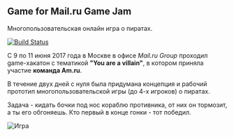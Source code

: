 ## Game for Mail.ru Game Jam

Многопользовательская онлайн игра о пиратах.

[![Build Status](https://travis-ci.org/smithyOfGames/gamejam.svg?branch=master,style=flat)](https://github.com/smithyOfGames/gamejam)

С 9 по 11 июня 2017 года в Москве в офисе *Mail.ru Group* проходил game-хакатон с тематикой **"You are a villain"**, в котором приняла участие **команда Am.ru**.

В течение двух дней с нуля была придумана концепция и рабочий прототип многопользовательской игры (до 4-х игроков) о пиратах.

Задача - кидать бочки под нос кораблю противника, от них он тормозит, а ты его обгоняешь. Кто первый в конце гонки - тот победил.

![Игра](https://raw.githubusercontent.com/smithyOfGames/gamejam/master/www/assets/images/demo.gif "Игра")
